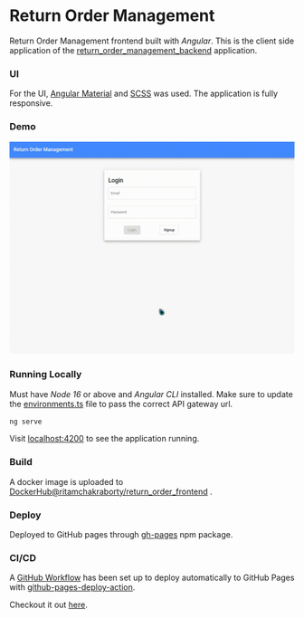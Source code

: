 # Return Order Management

Return Order Management frontend built with *Angular*. This is the client side application of the [return_order_management_backend](https://github.com/RitamChakraborty/return_order_management_backend) application. 

### UI

For the UI, [Angular Material](https://material.angular.io/) and [SCSS](https://sass-lang.com/) was used. The application is fully responsive.

### Demo

![demo](./.screenshots/demo.gif)

### Running Locally

Must have *Node 16* or above and *Angular CLI* installed. Make sure to update
the [environments.ts](./src/environments/environment.ts) file to pass the correct API gateway url.

```sh
ng serve
```

Visit [localhost:4200](http://localhost:4200) to see the application running.

### Build

A docker image is uploaded
to [DockerHub@ritamchakraborty/return_order_frontend](https://hub.docker.com/repository/docker/ritamchakraborty/return_order_frontend)
.

### Deploy

Deployed to GitHub pages through [gh-pages](https://github.com/tschaub/gh-pages) npm package.

### CI/CD

A [GitHub Workflow](./.github/workflows/deploy-gh-pages.yml) has been set up to deploy automatically to GitHub Pages
with [github-pages-deploy-action](https://github.com/JamesIves/github-pages-deploy-action).

Checkout it out [here](https://ritamchakraborty.github.io/return_order_management_frontend/).
